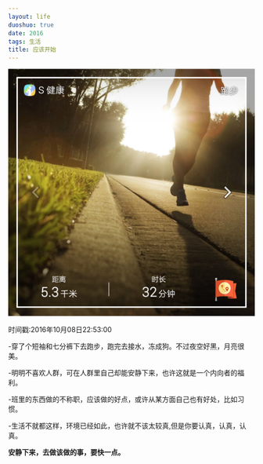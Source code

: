```yaml
---
layout: life
duoshuo: true
date: 2016
tags: 生活
title: 应该开始
---
```

![nami](/life/2016/2016res/2016-10-08.png)

时间戳:2016年10月08日22:53:00

-穿了个短袖和七分裤下去跑步，跑完去接水，冻成狗。不过夜空好黑，月亮很美。

-明明不喜欢人群，可在人群里自己却能安静下来，也许这就是一个内向者的福利。

-班里的东西做的不称职，应该做的好点，或许从某方面自己也有好处，比如习惯。

-生活不就都这样，环境已经如此，也许就不该太较真,但是你要认真，认真，认真。



**安静下来，去做该做的事，要快一点。**